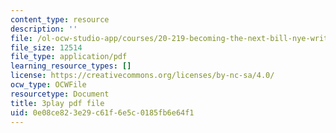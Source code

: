 ```yaml
---
content_type: resource
description: ''
file: /ol-ocw-studio-app/courses/20-219-becoming-the-next-bill-nye-writing-and-hosting-the-educational-show-january-iap-2015/0e08ce823e29c61f6e5c0185fb6e64f1_2nSxmWTdDU4.pdf
file_size: 12514
file_type: application/pdf
learning_resource_types: []
license: https://creativecommons.org/licenses/by-nc-sa/4.0/
ocw_type: OCWFile
resourcetype: Document
title: 3play pdf file
uid: 0e08ce82-3e29-c61f-6e5c-0185fb6e64f1
---
```

